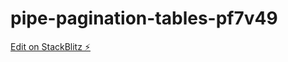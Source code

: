 # pipe-pagination-tables-pf7v49

[Edit on StackBlitz ⚡️](https://stackblitz.com/edit/pipe-pagination-tables-pf7v49)